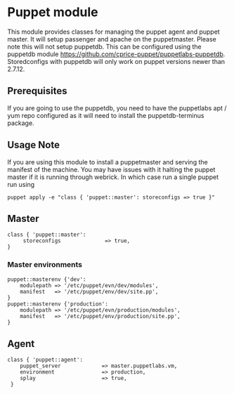 # Puppet module #

This module provides classes for managing the puppet agent and puppet master. 
It will setup passenger and apache on the puppetmaster. Please note this will 
not setup puppetdb. This can be configured using the puppetdb module 
https://github.com/cprice-puppet/puppetlabs-puppetdb. Storedconfigs with puppetdb 
will only work on puppet versions newer than 2.7.12.

## Prerequisites ##

If you are going to use the puppetdb, you need to have the puppetlabs apt / yum 
repo configured as it will need to install the puppetdb-terminus package.  

## Usage Note ##

If you are using this module to install a puppetmaster and serving the manifest of 
the machine. You may have issues with it halting the puppet master if it is 
running through webrick. In which case run a single puppet run using

	puppet apply -e "class { 'puppet::master': storeconfigs => true }"

## Master ##

	class { 'puppet::master':
	     storeconfigs              => true,
	}

### Master environments ###
	puppet::masterenv {'dev':
	 	modulepath => '/etc/puppet/evn/dev/modules', 
	 	manifest   => '/etc/puppet/env/dev/site.pp',
	}
	puppet::masterenv {'production':
	 	modulepath => '/etc/puppet/evn/production/modules', 
	 	manifest   => '/etc/puppet/env/production/site.pp',
	}

## Agent ##

	class { 'puppet::agent':
	 	puppet_server             => master.puppetlabs.vm,
	 	environment               => production,
	 	splay                     => true,
	 }

